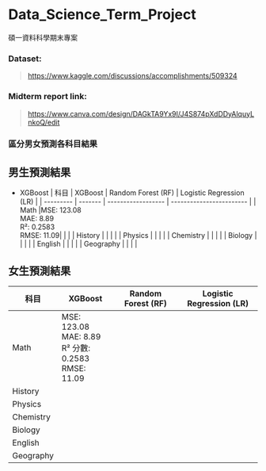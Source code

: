 # Data_Science_Term_Project
碩一資料科學期末專案

### Dataset:
>https://www.kaggle.com/discussions/accomplishments/509324

### Midterm report link:
>https://www.canva.com/design/DAGkTA9Yx9I/J4S874pXdDDyAlquyLnkoQ/edit

### 區分男女預測各科目結果
## 男生預測結果
* XGBoost
| 科目        | XGBoost | Random Forest (RF) | Logistic Regression (LR) |
| --------- | ------- | ------------------ | ------------------------ |
| Math      |MSE: 123.08<br>MAE: 8.89<br>R²: 0.2583<br>RMSE: 11.09|                    |                          |
| History   |         |                    |                          |
| Physics   |         |                    |                          |
| Chemistry |         |                    |                          |
| Biology   |         |                    |                          |
| English   |         |                    |                          |
| Geography |         |                    |                          |

## 女生預測結果
| 科目        | XGBoost | Random Forest (RF) | Logistic Regression (LR) |
| --------- | ------- | ------------------ | ------------------------ |
| Math      |MSE: 123.08<br>MAE: 8.89<br>R² 分數: 0.2583<br>RMSE: 11.09|                    |                          |
| History   |         |                    |                          |
| Physics   |         |                    |                          |
| Chemistry |         |                    |                          |
| Biology   |         |                    |                          |
| English   |         |                    |                          |
| Geography |         |                    |                          |

